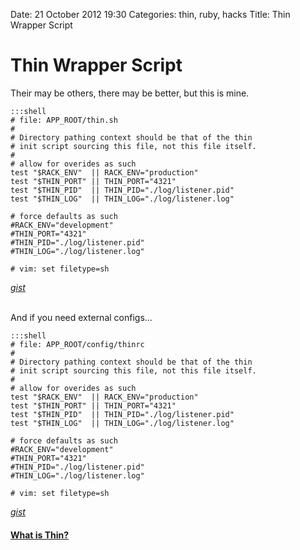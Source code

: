 Date: 21 October 2012 19:30
Categories: thin, ruby, hacks
Title: Thin Wrapper Script

# Thin Wrapper Script

Their may be others, there may be better, but this is mine.

    :::shell
    # file: APP_ROOT/thin.sh
    #
    # Directory pathing context should be that of the thin
    # init script sourcing this file, not this file itself.
    #
    # allow for overides as such
    test "$RACK_ENV"  || RACK_ENV="production"
    test "$THIN_PORT" || THIN_PORT="4321"
    test "$THIN_PID"  || THIN_PID="./log/listener.pid"
    test "$THIN_LOG"  || THIN_LOG="./log/listener.log"

    # force defaults as such
    #RACK_ENV="development"
    #THIN_PORT="4321"
    #THIN_PID="./log/listener.pid"
    #THIN_LOG="./log/listener.log"

    # vim: set filetype=sh

*[gist]*

<br>
And if you need external configs...

    :::shell
    # file: APP_ROOT/config/thinrc
    #
    # Directory pathing context should be that of the thin
    # init script sourcing this file, not this file itself.
    #
    # allow for overides as such
    test "$RACK_ENV"  || RACK_ENV="production"
    test "$THIN_PORT" || THIN_PORT="4321"
    test "$THIN_PID"  || THIN_PID="./log/listener.pid"
    test "$THIN_LOG"  || THIN_LOG="./log/listener.log"

    # force defaults as such
    #RACK_ENV="development"
    #THIN_PORT="4321"
    #THIN_PID="./log/listener.pid"
    #THIN_LOG="./log/listener.log"

    # vim: set filetype=sh

*[gist]*

#### [What is Thin?](http://code.macournoyer.com/thin/)

<br>
<br>

[gist]: https://gist.github.com/3928518
